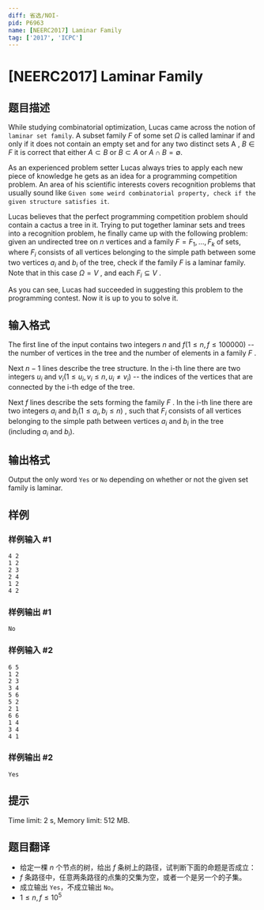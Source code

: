```yaml
---
diff: 省选/NOI-
pid: P6963
name: [NEERC2017] Laminar Family
tag: ['2017', 'ICPC']
---
```

# [NEERC2017] Laminar Family
## 题目描述



While studying combinatorial optimization, Lucas came across the notion of `laminar set family`. A subset family $F$ of some set $Ω$ is called laminar if and only if it does not contain an empty set and for any two distinct sets A , $B ∈ F$ it is correct that either $A ⊂ B$ or $B ⊂ A$ or $A ∩ B = ∅$.

As an experienced problem setter Lucas always tries to apply each new piece of knowledge he gets as an idea for a programming competition problem. An area of his scientific interests covers recognition problems that usually sound like `Given some weird combinatorial property, check if the given structure satisfies it`.

Lucas believes that the perfect programming competition problem should contain a cactus a tree in it. Trying to put together laminar sets and trees into a recognition problem, he finally came up with the following problem: given an undirected tree on $n$ vertices and a family $F = {F_{1}, . . . , F_{k}}$ of sets, where $F_{i}$ consists of all vertices belonging to the simple path between some two vertices $a_{i}$ and $b_{i}$ of the tree, check if the family $F$ is a laminar family. Note that in this case $Ω = V$ , and each $F_{i} ⊆ V$ .

As you can see, Lucas had succeeded in suggesting this problem to the programming contest. Now it is up to you to solve it.


## 输入格式



The first line of the input contains two integers $n$ and $f (1 \le n , f \le 100 000)$ -- the number of vertices in the tree and the number of elements in a family $F$ .

Next $n−1$ lines describe the tree structure. In the i-th line there are two integers $u_{i}$ and $v_{i} (1 \le u_{i}, v_{i} \le n , u_{i} ≠ v_{i})$ -- the indices of the vertices that are connected by the i-th edge of the tree.

Next $f$ lines describe the sets forming the family $F$ . In the i-th line there are two integers $a_{i}$ and $b_{i} (1 \le a_{i}, b_{i} \le n)$ , such that $F_{i}$ consists of all vertices belonging to the simple path between vertices $a_{i}$ and $b_{i}$ in the tree (including $a_{i}$ and $b_{i}).$


## 输出格式



Output the only word `Yes` or `No` depending on whether or not the given set family is laminar.


## 样例

### 样例输入 #1
```
4 2
1 2
2 3
2 4
1 2
4 2

```
### 样例输出 #1
```
No

```
### 样例输入 #2
```
6 5
1 2
2 3
3 4
5 6
5 2
2 1
6 6
1 4
3 4
4 1

```
### 样例输出 #2
```
Yes

```
## 提示

Time limit: 2 s, Memory limit: 512 MB. 


## 题目翻译

- 给定一棵 $n$ 个节点的树，给出 $f$ 条树上的路径，试判断下面的命题是否成立：
- $f$ 条路径中，任意两条路径的点集的交集为空，或者一个是另一个的子集。
- 成立输出 `Yes`，不成立输出 `No`。
- $1 \leq n,f \leq 10^5$

